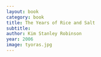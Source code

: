 ```yaml
---
layout: book
category: book
title: The Years of Rice and Salt
subtitle: 
author: Kim Stanley Robinson
year: 2006
image: tyoras.jpg
---
```

